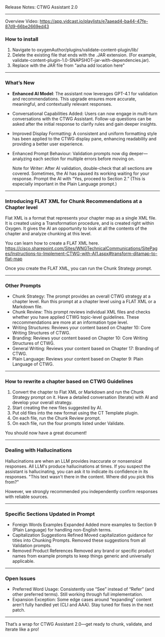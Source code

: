 Release Notes: CTWG Assistant 2.0

---

Overview Video: https://app.vidcast.io/playlists/e7aaead4-ba44-47fe-87d9-66be2669ed43 


### How to install

1. Navigate to oxygenAuthor/plugins/validate-content-plugin/lib/
2. Delete the existing file that ends with the .JAR extension. (For example, validate-content-plugin-1.0-SNAPSHOT-jar-with-dependencies.jar). 
3. Replace with the JAR file from "asha add location here"

---

### What’s New

- **Enhanced AI Model**: The assistant now leverages GPT-4.1 for validation and recommendations. This upgrade ensures more accurate, meaningful, and contextually relevant responses.
- Conversational Capabilities Added: Users can now engage in multi-turn conversations with the CTWG Assistant. Follow-up questions can be asked after the initial response to clarify rules and gain deeper insights.
- Improved Display Formatting: A consistent and uniform formatting style has been applied to the CTWG display pane, enhancing readability and providing a better user experience.
- Enhanced Prompt Behaviour: Validation prompts now dig deeper—analyzing each section for multiple errors before moving on.

  Note for Writer: After AI validation, double-check that all sections are covered.  Sometimes, the AI has paused its working waiting for your response. Prompt the AI with “Yes, proceed to Section 2.” (This is especially important in the Plain Language prompt.)
  
---

### Introducing FLAT XML for Chunk Recommendations at a Chapter level

Flat XML is a format that represents your chapter map as a single XML file. It is created using a Transformation procedure, and is created right within Oxygen.  It gives the AI an opportunity to look at all the contents of the chapter and analyze chunking at this level. 

You can learn how to create a FLAT XML here. 
https://cisco.sharepoint.com/Sites/WNGTechnicalCommunications/SitePages/Instructions-to-Implement-CTWG-with-AI1.aspx#transform-ditamap-to-flat-map

Once you create the FLAT XML, you can run the Chunk Strategy prompt. 

---


### Other Prompts
- Chunk Strategy: The prompt provides an overall CTWG strategy at a chapter level. Run this prompt at a chapter level using a FLAT XML or a Markdown file. 
- Chunk Review: This prompt reviews individual XML files and checks whether you have applied CTWG topic-level guidelines. These reccommendations are more at an information type level.  
- Writing Structures: Reviews your content based on Chapter 10: Core Writing Structures of CTWG.
- Branding: Reviews your content based on Chapter 10: Core Writing Structures of CTWG.
- General Writing: Reviews your content based on Chapter 17: Branding of CTWG.
- Plain Language: Reviews your content based on Chapter 9: Plain Language of CTWG.

---

### How to rewrite a chapter based on CTWG Guidelines

1. Convert the chapter to Flat XML or Markdown and run the Chunk Strategy prompt on it. Have a detailed conversation (Iterate) with AI and develop your overall strategy.
2. Start creating the new files suggested by AI.
3. Put old files into the new format using the CT Template plugin. 
4. On each file, run the Chunk Review prompt.
5. On each file, run the four prompts listed under Validate.

You should now have a great document!

---

### Dealing with Hallucinations

Hallucinations are when an LLM provides inaccurate or nonsensical responses. All LLM's produce hallucinations at times. If you suspect the assistant is hallucinating, you can ask it to indicate its confidence in its responses. "This text wasn't there in the content. Where did you pick this from?" 

However, we strongly recommended you independently confirm responses with reliable sources.

---


### Specific Sections Updated in Prompt

- Foreign Words Examples Expanded
Added more examples to Section 9 (Plain Language) for handling non-English terms.
- Capitalization Suggestions Refined
Moved capitalization guidance for titles into Chunking Prompts. Removed these suggestions from all Validation prompts.
- Removed Product References
Removed  any brand or specific product names from example prompts to keep things generic and universally applicable.

---

### Open Issues

- Preferred Word Usage: Consistently use “See” instead of “Refer” (and other preferred terms). Still working through full implementation.
- Expansion Exception: Some edge cases around “expanding” content aren’t fully handled yet (CLI and AAA). Stay tuned for fixes in the next patch.

---

That’s a wrap for CTWG Assistant 2.0—get ready to chunk, validate, and iterate like a pro!
